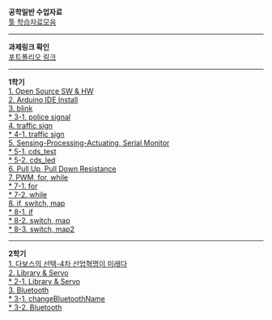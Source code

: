 
<h><b> 공학일반 수업자료 </b></h><br>
[툴 학습자료모음](https://1drv.ms/p/s!AkqY9Qubv2fCgRCYc4gRDhuHrPOs)<br>
<hr width="100%" color="gray" size="5">

<h><b> 과제링크 확인 </b></h><br>
[포트폴리오 링크](https://docs.google.com/spreadsheets/d/1AhT1xeRG8ZRqnRa6_hmc660pHK3gHZ93yHDtM3Nob_g/edit?usp=sharing)<br>
<hr width="100%" color="gray" size="5">

<h><b> 1학기 </b></h><br>
[1. Open Source SW & HW](https://1drv.ms/p/s!AkqY9Qubv2fCcFlDhbYHVsS6E_E)<br>
[2. Arduino IDE Install](https://1drv.ms/p/s!AkqY9Qubv2fCb4Mz-anhEmUODAg)<br>
[3. blink](https://1drv.ms/p/s!AkqY9Qubv2fCbl36EARYWdu_6gI)<br>
  [* 3-1. police signal](https://github.com/kimwanjae/2018-Class/blob/master/2.%20police%20led)<br>
[4. traffic sign](https://1drv.ms/p/s!AkqY9Qubv2fCcTSxIXI0jyh_t2I)<br>
 [* 4-1. traffic sign](https://github.com/kimwanjae/2018-Class/blob/master/3.%20traffic%20sign)<br>
[5. Sensing-Processing-Actuating, Serial Monitor](https://1drv.ms/p/s!AkqY9Qubv2fCcsgEyymnVnNQGzw)<br> 
 [* 5-1. cds_test](https://github.com/kimwanjae/2018-Class/blob/master/4.%20cds_test)<br>
 [* 5-2. cds_led](https://github.com/kimwanjae/2018-Class/blob/master/5.%20cds_if(smart%20led))<br>
[6. Pull Up, Pull Down Resistance](https://1drv.ms/p/s!AkqY9Qubv2fCe9gJMHVsHXSwUsI)<br>
[7. PWM, for, while](https://1drv.ms/p/s!AkqY9Qubv2fCdA7uKkn_UXqZRhM)<br>
 [* 7-1. for](https://github.com/kimwanjae/2018-class-/blob/master/6.%20analogWrite(for))<br>
 [* 7-2. while](https://github.com/kimwanjae/2018-class-/blob/master/7.%20analogWrite(while))<br>
 [8. if, switch, map](https://1drv.ms/p/s!AkqY9Qubv2fCaAhPzqn57mLngX8)<br>
 [* 8-1. if](https://github.com/kimwanjae/2018-Class/blob/master/5.%20cds_if(smart%20led))<br>
 [* 8-2. switch, map](https://github.com/kimwanjae/2018-Class/blob/master/if%2C%20switch%2C%20map)<br> 
 [* 8-3. switch, map2](https://github.com/kimwanjae/2018-class-/blob/master/switch%2Cmap) 
<hr width="100%" color="gray" size="5">


<h><b> 2학기 </b></h><br>
[1. 다보스의 선택-4차 산업혁명이 미래다 ](https://drive.google.com/file/d/0B_TKD_C5fEUBbHF6ODJSSmJPb1k/view)<br>
[2. Library & Servo](https://onedrive.live.com/view.aspx?cid=c267bf9b0bf5984a&page=view&resid=C267BF9B0BF5984A!137&parId=C267BF9B0BF5984A!102&app=PowerPoint)<br>
  [* 2-1. Library & Servo](https://github.com/kimwanjae/2018-class-/blob/master/library%2C%20servo)<br>
[3. Bluetooth](https://onedrive.live.com/edit.aspx?cid=c267bf9b0bf5984a&page=view&resid=C267BF9B0BF5984A!141&parId=C267BF9B0BF5984A!102&app=PowerPoint)<br>
  [* 3-1. changeBluetoothName](https://github.com/kimwanjae/2018-class-/blob/master/changeBluetoothName)<br>
  [* 3-2. Bluetooth](https://github.com/kimwanjae/2018-class-/blob/master/Bluetooth_LEDcontrol)<br>
